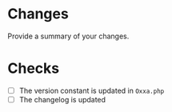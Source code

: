 # Changes

Provide a summary of your changes.

# Checks

- [ ] The version constant is updated in `Oxxa.php`
- [ ] The changelog is updated
